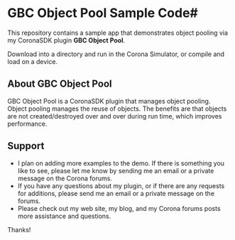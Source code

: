 # GBC Object Pool Sample Code#

This repository contains a sample app that demonstrates object pooling via my CoronaSDK plugin **GBC Object Pool**.

Download into a directory and run in the Corona Simulator, or compile and load on a device.

## About GBC Object Pool ##

GBC Object Pool is a CoronaSDK plugin that manages object pooling.  Object pooling manages the reuse of objects.  The benefits are that objects are not created/destroyed over and over during run time, which improves performance.

## Support ##

* I plan on adding more examples to the demo.  If there is something you like to see, please let me know by sending me an email or a private message on the Corona forums.
* If you have any questions about my plugin, or if there are any requests for additions, please send me an email or a private message on the forums.
* Please check out my web site, my blog, and my Corona forums posts more assistance and questions.

Thanks!
